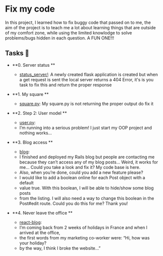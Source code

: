 # Fix my code 

In this project, I learned how to fix buggy code that passed on
to me, the aim of the project is to teach me a lot about learning
things that are outside of my comfort zone, while using the limited
knowlodge to solve problems/bugs hidden in each question.
A FUN ONE!!!
## Tasks :page_with_curl:

* **0. Server status **
  * [status_server/](./status_server): A newly created flask application is created
  but when a get request is sent the local server returns a 404 Error, it's is you task
  to fix this and return the proper response

* **1. My square **
  * [square.py](./square.py): My square.py is not returning the proper output do fix it

* **2. Step 2: User model **
  * [user.py](./user.py):
  * I’m running into a serious problem! I just start my OOP project and nothing works…

* **3. Blog access **
  * [blog](./blog):
  * I finished and deployed my Rails blog but people are contacting me because they can’t access any of my blog posts… Weird, it works for me… Could you take a look and fix it? My code base is here.
   * Also, when you’re done, could you add a new feature please?
   * I would like to add a boolean online for each Post object with a default
   * value true. With this boolean, I will be able to hide/show some blog posts
   * from the listing. I will also need a way to change this boolean in the Post#edit route. Could you do this for me? Thank you!


* **4. Never leave the office **
  * [react-blog](./react-blog):
  * I’m coming back from 2 weeks of holidays in France and when I arrived at the office,
  * the first words from my marketing co-worker were: “Hi, how was your holiday?
  * by the way, I think I broke the website…”
